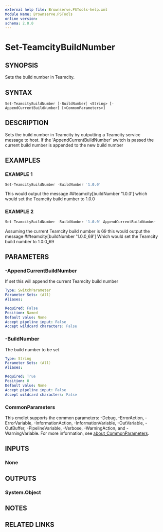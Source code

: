 ```yaml
---
external help file: Brownserve.PSTools-help.xml
Module Name: Brownserve.PSTools
online version:
schema: 2.0.0
---
```


# Set-TeamcityBuildNumber

## SYNOPSIS

Sets the build number in Teamcity.

## SYNTAX

```text
Set-TeamcityBuildNumber [-BuildNumber] <String> [-AppendCurrentBuildNumber] [<CommonParameters>]
```

## DESCRIPTION

Sets the build number in Teamcity by outputting a Teamcity service message to host.
If the 'AppendCurrentBuildNumber' switch is passed the current build number is appended to the new build number

## EXAMPLES

### EXAMPLE 1

```powershell
Set-TeamcityBuildNumber -BuildNumber '1.0.0'
```

This would output the message ##teamcity[buildNumber '1.0.0'] which would set the Teamcity build number to 1.0.0

### EXAMPLE 2

```powershell
Set-TeamcityBuildNumber -BuildNumber '1.0.0' AppendCurrentBuildNumber
```

Assuming the current Teamcity build number is 69 this would output the message ##teamcity[buildNumber '1.0.0_69']
Which would set the Teamcity build number to 1.0.0_69

## PARAMETERS

### -AppendCurrentBuildNumber

If set this will append the current Teamcity build number

```yaml
Type: SwitchParameter
Parameter Sets: (All)
Aliases:

Required: False
Position: Named
Default value: None
Accept pipeline input: False
Accept wildcard characters: False
```

### -BuildNumber

The build number to be set

```yaml
Type: String
Parameter Sets: (All)
Aliases:

Required: True
Position: 0
Default value: None
Accept pipeline input: False
Accept wildcard characters: False
```

### CommonParameters

This cmdlet supports the common parameters: -Debug, -ErrorAction, -ErrorVariable, -InformationAction, -InformationVariable, -OutVariable, -OutBuffer, -PipelineVariable, -Verbose, -WarningAction, and -WarningVariable. For more information, see [about_CommonParameters](http://go.microsoft.com/fwlink/?LinkID=113216).

## INPUTS

### None

## OUTPUTS

### System.Object

## NOTES

## RELATED LINKS
